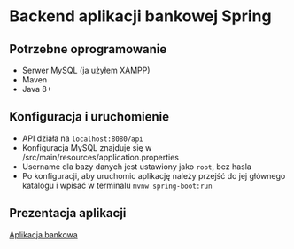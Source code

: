 # Backend aplikacji bankowej Spring



## Potrzebne oprogramowanie

- Serwer MySQL (ja użyłem XAMPP)
- Maven
- Java 8+



## Konfiguracja i uruchomienie

- API działa na `localhost:8080/api`
- Konfiguracja MySQL znajduje się w /src/main/resources/application.properties
- Username dla bazy danych jest ustawiony jako `root`, bez hasla
- Po konfiguracji, aby uruchomic aplikację należy przejść do jej głównego katalogu i wpisać w terminalu `mvnw spring-boot:run`


## Prezentacja aplikacji

[Aplikacja bankowa](https://youtu.be/x7TB9Uxopio)